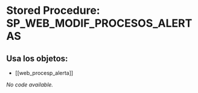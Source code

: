 # Stored Procedure: SP_WEB_MODIF_PROCESOS_ALERTAS

## Usa los objetos:
- [[web_procesp_alerta]]

*No code available.*
